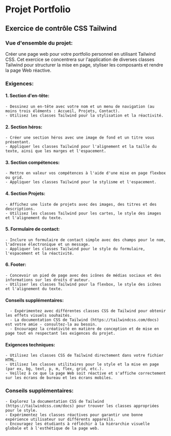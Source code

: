 # Projet Portfolio

## Exercice de contrôle CSS Tailwind

### Vue d'ensemble du projet:
  Créer une page web pour votre portfolio personnel en utilisant Tailwind CSS. 
  Cet exercice se concentrera sur l'application de diverses classes Tailwind pour structurer la mise en page, styliser les composants et rendre la page Web réactive.

### Exigences: 
  
  #### 1. Section d'en-tête:
    - Dessinez un en-tête avec votre nom et un menu de navigation (au moins trois éléments : Accueil, Projets, Contact).
    - Utilisez les classes Tailwind pour la stylisation et la réactivité.
    
  #### 2. Section héros:
    - Créer une section héros avec une image de fond et un titre vous présentant.
    - Appliquer les classes Tailwind pour l'alignement et la taille du texte, ainsi que les marges et l'espacement.
    
  #### 3. Section compétences:
    - Mettre en valeur vos compétences à l'aide d'une mise en page flexbox ou grid.
    - Appliquer les classes Tailwind pour le stylisme et l'espacement.
  
  #### 4. Section Projets:
    - Affichez une liste de projets avec des images, des titres et des descriptions.
    - Utilisez les classes Tailwind pour les cartes, le style des images et l'alignement du texte.
    
  #### 5. Formulaire de contact:
    - Inclure un formulaire de contact simple avec des champs pour le nom, l'adresse électronique et un message.
    - Appliquer les classes Tailwind pour le style du formulaire, l'espacement et la réactivité.
    
  #### 6. Footer:
    - Concevoir un pied de page avec des icônes de médias sociaux et des informations sur les droits d'auteur.
    - Utiliser les classes Tailwind pour la flexbox, le style des icônes et l'alignement du texte. 

#### Conseils supplémentaires:

      - Expérimentez avec différentes classes CSS de Tailwind pour obtenir les effets visuels souhaités.
      - La documentation CSS de Tailwind (https://tailwindcss.com/docs) est votre amie - consultez-la au besoin.
      - Encouragez la créativité en matière de conception et de mise en page tout en respectant les exigences du projet.

#### Exigences techniques:
    - Utilisez les classes CSS de Tailwind directement dans votre fichier HTML.
    - Utilisez les classes utilitaires pour le style et la mise en page (par ex, bg, text, p, m, flex, grid, etc.).
    - Veillez à ce que la page Web soit réactive et s'affiche correctement sur les écrans de bureau et les écrans mobiles.

### Conseils supplémentaires:    
    - Explorez la documentation CSS de Tailwind (https://tailwindcss.com/docs) pour trouver les classes appropriées pour le style.
    - Expérimentez les classes réactives pour garantir une bonne expérience utilisateur sur différents appareils.
    - Encouragez les étudiants à réfléchir à la hiérarchie visuelle globale et à l'esthétique de la page web.
